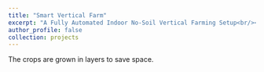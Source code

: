 ```yaml
---
title: "Smart Vertical Farm"
excerpt: "A Fully Automated Indoor No-Soil Vertical Farming Setup<br/><img src='/images/VerticalFarm.jpg'>"
author_profile: false
collection: projects
---
```


The crops are grown in layers to save space.

